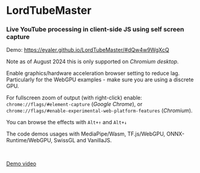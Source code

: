 # LordTubeMaster
### Live YouTube processing in client-side JS using self screen capture

Demo: https://eyaler.github.io/LordTubeMaster/#dQw4w9WgXcQ

Note as of August 2024 this is only supported on *Chromium desktop*.

Enable graphics/hardware acceleration browser setting to reduce lag.
Particularly for the WebGPU examples - make sure you are using a discrete GPU.

For fullscreen zoom of output (with right-click) enable: `chrome://flags/#element-capture` (*Google Chrome*), or 
`chrome://flags/#enable-experimental-web-platform-features` (*Chromium*).

You can browse the effects with `Alt+↑` and `Alt+↓`

The code demos usages with MediaPipe/Wasm, TF.js/WebGPU, ONNX-Runtime/WebGPU, SwissGL and VanillaJS. 

<br>

[Demo video](https://github.com/eyaler/LordTubeMaster/assets/4436747/2352969c-889d-478e-b386-8bdf6452a797)
